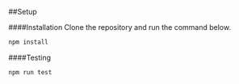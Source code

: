 ##Setup

####Installation
Clone the repository and run the command below.
```sh
npm install
```

####Testing
```sh
npm run test
```